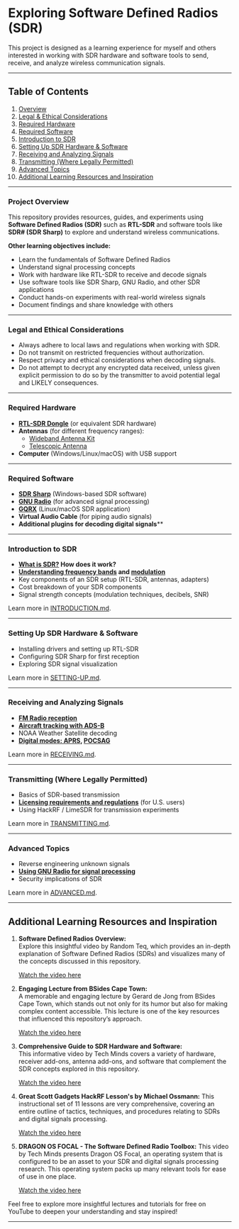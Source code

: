 # Exploring Software Defined Radios (SDR)

This project is designed as a learning experience for myself and others interested in working with SDR hardware and software tools to send, receive, and analyze wireless communication signals.

---
## **Table of Contents**

1. [Overview](#project-overview)
2. [Legal & Ethical Considerations](#legal-and-ethical-considerations)
3. [Required Hardware](#required-hardware)
4. [Required Software](#required-software)
5. [Introduction to SDR](#introduction-to-sdr)
6. [Setting Up SDR Hardware & Software](#setting-up-sdr-hardware-and-software)
7. [Receiving and Analyzing Signals](#receiving-and-analyzing-signals)
8. [Transmitting (Where Legally Permitted)](#transmitting-where-legally-permitted)
9. [Advanced Topics](#advanced-topics)
10. [Additional Learning Resources and Inspiration](#additional-learning-resources-and-inspiration)

---
### Project Overview

This repository provides resources, guides, and experiments using **Software Defined Radios (SDR)** such as **RTL-SDR** and software tools like **SDR# (SDR Sharp)** to explore and understand wireless communications.

 **Other learning objectives include:**
- Learn the fundamentals of Software Defined Radios
- Understand signal processing concepts
- Work with hardware like RTL-SDR to receive and decode signals
- Use software tools like SDR Sharp, GNU Radio, and other SDR applications
- Conduct hands-on experiments with real-world wireless signals
- Document findings and share knowledge with others

---
### Legal and Ethical Considerations

- Always adhere to local laws and regulations when working with SDR.
- Do not transmit on restricted frequencies without authorization.
- Respect privacy and ethical considerations when decoding signals.
- Do not attempt to decrypt any encrypted data received, unless given explicit permission to do so by the transmitter to avoid potential legal and LIKELY consequences. 

---
### Required Hardware

- **[RTL-SDR Dongle](https://www.amazon.com/RTL-SDR-Blog-RTL2832U-Software-Defined/dp/B0BMKZCKTF?th=1)** (or equivalent SDR hardware)
- **Antennas** (for different frequency ranges):
    - [Wideband Antenna Kit](https://www.amazon.com/dp/B07X2LJ4HB?ref=ppx_yo2ov_dt_b_fed_asin_title)
    - [Telescopic Antenna](https://www.amazon.com/dp/B091C5Y8T7?ref=ppx_yo2ov_dt_b_fed_asin_title)
- **Computer** (Windows/Linux/macOS) with USB support

---
###  Required Software

- **[SDR Sharp](https://airspy.com/download/)** (Windows-based SDR software)
- **[GNU Radio](https://www.gnuradio.org/)** (for advanced signal processing)
- **[GQRX](https://www.gqrx.dk/)** (Linux/macOS SDR application)
- **Virtual Audio Cable** (for piping audio signals)
- **Additional plugins for decoding digital signals****

---
### Introduction to SDR

- **[What is SDR?](https://en.wikipedia.org/wiki/Software-defined_radio) How does it work?**
- **[Understanding frequency bands](https://en.wikipedia.org/wiki/Frequency_allocation) and [modulation](https://en.wikipedia.org/wiki/Modulation)**
- Key components of an SDR setup (RTL-SDR, antennas, adapters)
- Cost breakdown of your SDR components
- Signal strength concepts (modulation techniques, decibels, SNR)

Learn more in [INTRODUCTION.md](introduction.md).

---
### Setting Up SDR Hardware & Software

- Installing drivers and setting up RTL-SDR
- Configuring SDR Sharp for first reception
- Exploring SDR signal visualization

Learn more in [SETTING-UP.md](setting-up.md).

---
### Receiving and Analyzing Signals

- **[FM Radio reception](https://en.wikipedia.org/wiki/FM_broadcasting)**
- **[Aircraft tracking with ADS-B](https://en.wikipedia.org/wiki/Automatic_dependent_surveillance_%E2%80%93_broadcast)**
- NOAA Weather Satellite decoding
- **[Digital modes: APRS](https://en.wikipedia.org/wiki/Automatic_Packet_Reporting_System), [POCSAG](https://en.wikipedia.org/wiki/POCSAG)**

Learn more in [RECEIVING.md](receiving.md).

---
### Transmitting (Where Legally Permitted)

- Basics of SDR-based transmission
- **[Licensing requirements and regulations](https://en.wikipedia.org/wiki/Federal_Communications_Commission)** (for U.S. users)
- Using HackRF / LimeSDR for transmission experiments

Learn more in [TRANSMITTING.md](transmitting.md).

---
### Advanced Topics

- Reverse engineering unknown signals
- **[Using GNU Radio for signal processing](https://en.wikipedia.org/wiki/GNU_Radio)**
- Security implications of SDR

Learn more in [ADVANCED.md](advanced.md).

---
## Additional Learning Resources and Inspiration

1. **Software Defined Radios Overview:**  
    Explore this insightful video by Random Teq, which provides an in-depth explanation of Software Defined Radios (SDRs) and visualizes many of the concepts discussed in this repository.
   
    [Watch the video here](https://www.youtube.com/watch?v=3PIi_BFulzA&list=PLhBFZf0L5I7rwR6-8cEr4FntgLIF6CTSG&index=1)
    
3. **Engaging Lecture from BSides Cape Town:**  
    A memorable and engaging lecture by Gerard de Jong from BSides Cape Town, which stands out not only for its humor but also for making complex content accessible. This lecture is one of the key resources that influenced this repository’s approach.
   
    [Watch the video here](https://www.youtube.com/watch?v=gMwciWchH3Q&list=PLhBFZf0L5I7rwR6-8cEr4FntgLIF6CTSG&index=2)
    
5. **Comprehensive Guide to SDR Hardware and Software:**  
    This informative video by Tech Minds covers a variety of hardware, receiver add-ons, antenna add-ons, and software that complement the SDR concepts explored in this repository.
   
    [Watch the video here](https://www.youtube.com/watch?v=nB6XQSEFwVA&list=PLhBFZf0L5I7rwR6-8cEr4FntgLIF6CTSG&index=3)
	
7. **Great Scott Gadgets HackRF Lesson's by Michael Ossmann:**
	This instructional set of 11 lessons are very comprehensive, covering an entire outline of tactics, techniques, and procedures relating to SDRs and digital signals processing.

	[Watch the video here](https://www.youtube.com/watch?v=BeeSN14JUYU&list=PLu0BPYzTjiHru1KmPThmbY-8rRm3EWvUQ)

9. **DRAGON OS FOCAL - The Software Defined Radio Toolbox:**
	This video by Tech Minds presents Dragon OS Focal, an operating system that is configured to be an asset to your SDR and digital signals processing research. This operating system packs up many relevant tools for ease of use in one place.

	[Watch the video here](https://www.youtube.com/watch?v=lTBtlGGf5KE)

Feel free to explore more insightful lectures and tutorials for free on YouTube to deepen your understanding and stay inspired!

----

